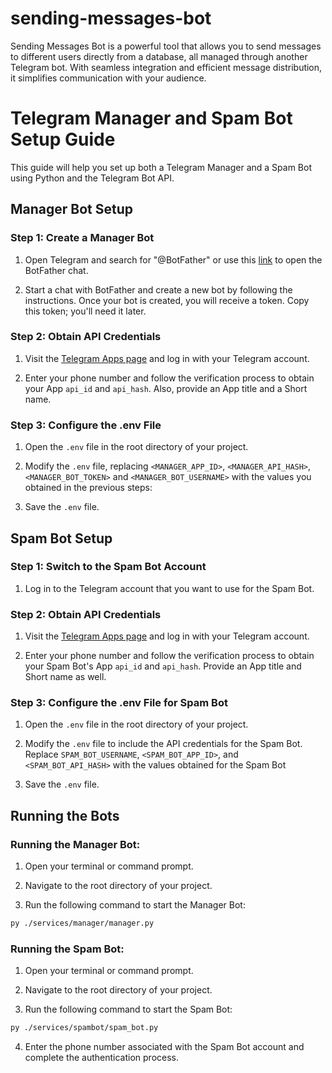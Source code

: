 # sending-messages-bot

Sending Messages Bot is a powerful tool that allows you to send messages to different users directly from a database, all managed through another Telegram bot. With seamless integration and efficient message distribution, it simplifies communication with your audience.

# Telegram Manager and Spam Bot Setup Guide

This guide will help you set up both a Telegram Manager and a Spam Bot using Python and the Telegram Bot API.

## Manager Bot Setup

### Step 1: Create a Manager Bot

1. Open Telegram and search for "@BotFather" or use this [link](https://t.me/BotFather) to open the BotFather chat.

2. Start a chat with BotFather and create a new bot by following the instructions. Once your bot is created, you will receive a token. Copy this token; you'll need it later.

### Step 2: Obtain API Credentials

1. Visit the [Telegram Apps page](https://my.telegram.org/auth?to=apps) and log in with your Telegram account.

2. Enter your phone number and follow the verification process to obtain your App `api_id` and `api_hash`. Also, provide an App title and a Short name.

### Step 3: Configure the .env File

1. Open the `.env` file in the root directory of your project.

2. Modify the `.env` file, replacing `<MANAGER_APP_ID>`, `<MANAGER_API_HASH>`, `<MANAGER_BOT_TOKEN>` and `<MANAGER_BOT_USERNAME>` with the values you obtained in the previous steps:

3. Save the `.env` file.

## Spam Bot Setup

### Step 1: Switch to the Spam Bot Account

1. Log in to the Telegram account that you want to use for the Spam Bot.

### Step 2: Obtain API Credentials

1. Visit the [Telegram Apps page](https://my.telegram.org/auth?to=apps) and log in with your Telegram account.

2. Enter your phone number and follow the verification process to obtain your Spam Bot's App `api_id` and `api_hash`. Provide an App title and Short name as well.

### Step 3: Configure the .env File for Spam Bot

1. Open the `.env` file in the root directory of your project.

2. Modify the `.env` file to include the API credentials for the Spam Bot. Replace `SPAM_BOT_USERNAME`, `<SPAM_BOT_APP_ID>`, and `<SPAM_BOT_API_HASH>` with the values obtained for the Spam Bot

3. Save the `.env` file.

## Running the Bots

### Running the Manager Bot:

1. Open your terminal or command prompt.

2. Navigate to the root directory of your project.

3. Run the following command to start the Manager Bot:

```bash
py ./services/manager/manager.py
```
### Running the Spam Bot:

1. Open your terminal or command prompt.

2. Navigate to the root directory of your project.

3. Run the following command to start the Spam Bot:

```bash
py ./services/spambot/spam_bot.py
```
4. Enter the phone number associated with the Spam Bot account and complete the authentication process.
